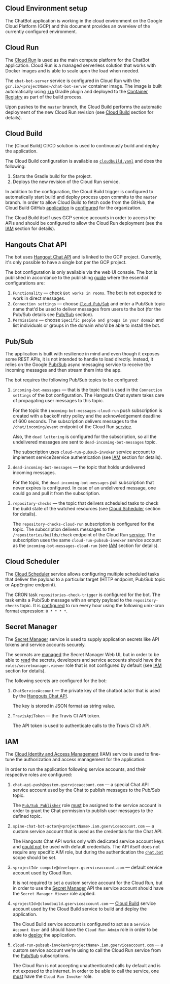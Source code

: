Cloud Environment setup
------------

The ChatBot application is working in the cloud environment on the Google Cloud Platform (GCP) and
this document provides an overview of the currently configured environment.

## Cloud Run

The [Cloud Run][cloud-run] is used as the main compute platform for the ChatBot application. 
Cloud Run is a managed serverless solution that works with Docker images and is able to scale
upon the load when needed.

The `chat-bot-server` service is configured in Cloud Run with the 
`gcr.io/<projectName>/chat-bot-server` container image. The image is built automatically using
[`jib`][jib] Gradle plugin and deployed to the [Container Registry][container-registry] as part 
of the build process.

Upon pushes to the `master` branch, the Cloud Build performs the automatic deployment of the 
new Cloud Run revision (see [Cloud Build](#cloud-build) section for details).

[cloud-run]: https://cloud.google.com/run
[jib]: https://github.com/GoogleContainerTools/jib
[container-registry]: https://cloud.google.com/container-registry

## Cloud Build

The [Cloud Build] CI/CD solution is used to continuously build and deploy the application.

The Cloud Build configuration is available as [`cloudbuild.yaml`](./cloudbuild.yaml) and does
the following:

1. Starts the Gradle build for the project.
2. Deploys the new revision of the Cloud Run service.

In addition to the configuration, the Cloud Build trigger is configured to automatically start build
and deploy process upon commits to the `master` branch. In order to allow Cloud Build to 
fetch code from the GitHub, the Cloud Build GitHub [application][cloud-build-github-app] 
is [configured][run-builds-on-github] for the organization.

The Cloud Build itself uses GCP service accounts in order to access the APIs and should be 
configured to allow the Cloud Run deployment (see the [IAM](#iam) section for details).

[cloud-build]: https://cloud.google.com/cloud-build
[cloud-build-trigger]: https://cloud.google.com/cloud-build/docs/automating-builds/create-manage-triggers#console
[cloud-build-github-app]: https://github.com/marketplace/google-cloud-build
[run-builds-on-github]: https://cloud.google.com/cloud-build/docs/automating-builds/run-builds-on-github

## Hangouts Chat API

The bot uses [Hangout Chat API][chat-api] and is linked to the GCP project. Currently, it's only
possible to have a single bot per the GCP project.

The bot configuration is only available via the web UI console. The bot is published in accordance 
to the publishing [guide][publishing-guide] where the essential configurations are: 

1. `Functionality` — check `Bot works in rooms`. The bot is not expected to work in direct messages.
2. `Connection settings` — choose [`Cloud Pub/Sub`][pubsub-bot] and enter a Pub/Sub topic name 
    that'd be used to deliver messages from users to the bot (for the Pub/Sub details see 
    [Pub/Sub](#pubsub) section).
3. `Permissions` — choose `Specific people and groups in your domain` and list individuals or
groups in the domain who'd be able to install the bot.

[chat-api]: https://developers.google.com/hangouts/chat
[publishing-guide]: https://developers.google.com/hangouts/chat/how-tos/bots-publish
[pubsub-bot]: https://developers.google.com/hangouts/chat/how-tos/pub-sub

## Pub/Sub

The application is built with resilience in mind and even though it exposes some REST APIs, 
it is not intended to handle to load directly. Instead, it relies on the Google [Pub/Sub][pubsub] 
async messaging service to receive the incoming messages and then stream them into the app.

The bot requires the following Pub/Sub topics to be configured:

1. `incoming-bot-messages` — that is the topic that is used in the `Connection settings` of the
   bot configuration. The Hangouts Chat system takes care of propagating user messages to this
   topic.
   
   For the topic the `incoming-bot-messages-cloud-run` push subscription is created with 
   a backoff retry policy and the acknowledgement deadline of 600 seconds. 
   The subscription delivers messages to the `/chat/incoming/event` endpoint of 
   the Cloud Run [service](#cloud-run). 
   
   Also, the `dead lettering` is configured for the subscription, so all the undelivered
   messages are sent to `dead-incoming-bot-messages` topic.
   
   The subscription uses `cloud-run-pubsub-invoker` service account to implement service2service
   authentication (see [IAM](#iam) section for details).

2. `dead-incoming-bot-messages` — the topic that holds undelivered incoming messages.
   
   For the topic, the `dead-incoming-bot-messages` pull subscription that never expires 
   is configured.
   In case of an undelivered message, one could go and pull it from the subscription.

3. `repository-checks` — the topic that delivers scheduled tasks to check the build state of 
   the watched resources (see [Cloud Scheduler](#cloud-scheduler) section for details).
   
   The `repository-checks-cloud-run` subscription is configured for the topic. The subscription 
   delivers messages to the `/repositories/builds/check` endpoint of the Cloud Run 
   [service](#cloud-run). 
   The subscription uses the same `cloud-run-pubsub-invoker` service account as the 
   `incoming-bot-messages-cloud-run` (see [IAM](#iam) section for details).

[pubsub]: https://cloud.google.com/pubsub

## Cloud Scheduler

The [Cloud Scheduler][scheduler] service allows configuring multiple scheduled tasks that deliver 
the payload to a particular target (HTTP endpoint, Pub/Sub topic or AppEngine endpoint).

The CRON task `repositories-check-trigger` is configured for the bot. The task emits a Pub/Sub 
message with an empty payload to the `repository-checks` topic. It is 
[configured][configure-schedules] to run every hour using the following unix-cron format 
expression: `0 * * * *`.

[scheduler]: https://cloud.google.com/scheduler
[configure-schedules]: https://cloud.google.com/scheduler/docs/configuring/cron-job-schedules

## Secret Manager

The [Secret Manager][secret-manager] service is used to supply application secrets like API tokens
and service accounts securely.

The secreats are [managed][managing-secrets] the Secret Manager Web UI, but in order to be able 
to [read][reading-secrets] the secrets, developers and service accounts should have the
`roles/secretmanager.viewer` role that is not configured by default (see [IAM](#iam) section 
for details).

The following secrets are configured for the bot:

1. `ChatServiceAccount` — the private key of the chatbot actor that is used by the 
   [Hangouts Chat API](#hangouts-chat-api).
   
   The key is stored in JSON format as string value.
   
2. `TravisApiToken` — the Travis CI API token.
   
   The API token is used to authenticate calls to the Travis CI v3 API.

[secret-manager]: https://cloud.google.com/secret-manager
[managing-secrets]: https://cloud.google.com/secret-manager/docs/managing-secrets
[reading-secrets]: https://cloud.google.com/secret-manager/docs/managing-secret-versions#get

## IAM

The [Cloud Identity and Access Management][iam] (IAM) service is used to fine-tune the authorization 
and access management for the application.

In order to run the application following service accounts, and their respective roles 
are configured:

1. `chat-api-push@system.gserviceaccount.com` — a special Chat API service account used by the
    Chat to publish messages to the Pub/Sub topic.
    
    The [`Pub/Sub Publisher`][publisher-role] role [must][grant-publish-rights] be assigned
    to the service account in order to grant the Chat permission to publish user messages 
    to the defined topic.
    
2. `spine-chat-bot-actor@<projectName>.iam.gserviceaccount.com` — a custom service account that is 
    used as the credentials for the Chat API. 
    
    The Hangouts Chat API works only with dedicated service account keys and 
    [could not][chat-api-with-default-sa] be used with default credentials. The API itself does
    not require any specific AIM role, but during the authentication the 
    [`chat.bot`][applying-chatbot-credentials] scope should be set.
    
3. `<projectId>-compute@developer.gserviceaccount.com` — default service account used by Cloud Run.
    
    It is not required to set a custom service account for the Cloud Run, but in order to use 
    the [Secret Manager](#secret-manager) API the service account should have the 
    `Secret Manager Viewer` role applied.
    
4. `<projectId>@cloudbuild.gserviceaccount.com` — [Cloud Build](#cloud-build) service account 
    used by the Cloud Build service to build and deploy the application.
    
    The Cloud Build service account is configured to act as a `Service Account User` and should
    have the `Cloud Run Admin` role in order to be able to [deploy][cloud-build-deploy-cloud-run] 
    the application.
    
5. `cloud-run-pubsub-invoker@<projectName>.iam.gserviceaccount.com` — a custom service account we're
    using to call the Cloud Run service from the [Pub/Sub](#pubsub) subscriptions.
    
    The Cloud Run is not accepting unauthenticated calls by default and is not exposed 
    to the internet. In order to be able to call the service, one 
    [must][cloud-run-service-to-service-auth] have the `Cloud Run Invoker` role.

[iam]: https://cloud.google.com/iam
[grant-publish-rights]: https://developers.google.com/hangouts/chat/how-tos/pub-sub#grant_publish_rights_on_your_topic
[publisher-role]: https://cloud.google.com/pubsub/docs/access-control#roles
[chat-api-with-default-sa]: https://stackoverflow.com/questions/62571412/hangout-chat-api-authentication-fails-with-default-service-account
[applying-chatbot-credentials]: https://developers.google.com/hangouts/chat/how-tos/service-accounts#step_2_applying_credentials_to_http_request_headers
[cloud-build-deploy-cloud-run]: https://cloud.google.com/cloud-build/docs/deploying-builds/deploy-cloud-run
[cloud-run-service-to-service-auth]: https://cloud.google.com/run/docs/authenticating/service-to-service
